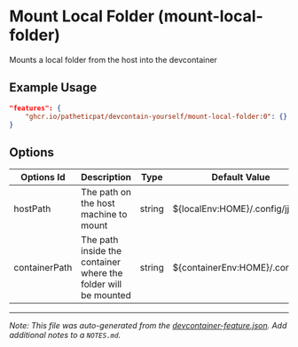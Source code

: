 
# Mount Local Folder (mount-local-folder)

Mounts a local folder from the host into the devcontainer

## Example Usage

```json
"features": {
    "ghcr.io/patheticpat/devcontain-yourself/mount-local-folder:0": {}
}
```

## Options

| Options Id | Description | Type | Default Value |
|-----|-----|-----|-----|
| hostPath | The path on the host machine to mount | string | ${localEnv:HOME}/.config/jj |
| containerPath | The path inside the container where the folder will be mounted | string | ${containerEnv:HOME}/.config/jj |



---

_Note: This file was auto-generated from the [devcontainer-feature.json](https://github.com/patheticpat/devcontain-yourself/blob/main/src/mount-local-folder/devcontainer-feature.json).  Add additional notes to a `NOTES.md`._

